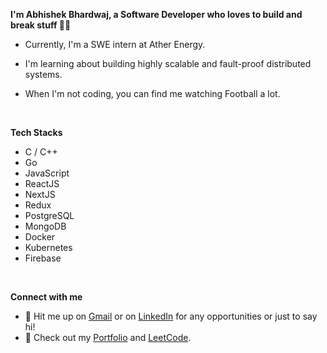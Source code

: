 <b>I'm Abhishek Bhardwaj, a Software Developer who loves to build and break stuff 🧑‍💻</b>
  
- Currently, I'm a SWE intern at Ather Energy.

- I'm learning about building highly scalable and fault-proof distributed systems.
  
- When I'm not coding, you can find me watching Football a lot.

<br/>    

<b> Tech Stacks</b>

- C / C++
- Go
- JavaScript
- ReactJS
- NextJS
- Redux
- PostgreSQL
- MongoDB
- Docker
- Kubernetes
- Firebase
 
<br/>   

<b>Connect with me</b>

- 👋 Hit me up on <a href="bhardwajabhi2701@gmail.com" target="_blank">Gmail</a> or on <a href="https://linkedin.com/in/bhardwajabhi" target="_blank">LinkedIn</a> for any opportunities or just to say hi!
- 🚀 Check out my <a href="abhishekbhardwaj.netlify.app" target="_blank">Portfolio</a> and <a href="https://leetcode.com/bharabhi01/" target="_blank">LeetCode</a>.

<br/>  
